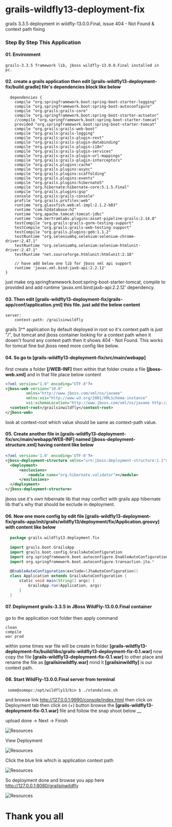 # grails-wildfly13-deployment-fix
grails 3.3.5 deployment in wildfly-13.0.0.Final, issue 404 - Not Found & context path fixing
### Step By Step This Application
  #### 01. Environment
    grails-3.3.5 framework lib, jboss wildfly-13.0.0.Final installed in pc.
  #### 02. create a grails application then edit [grails-wildfly13-deployment-fix/build.gradle] file's dependencies block like below
      dependencies {
		compile "org.springframework.boot:spring-boot-starter-logging"
		compile "org.springframework.boot:spring-boot-autoconfigure"
		compile "org.grails:grails-core"
		compile "org.springframework.boot:spring-boot-starter-actuator"
		//compile "org.springframework.boot:spring-boot-starter-tomcat"
		provided "org.springframework.boot:spring-boot-starter-tomcat"
		compile "org.grails:grails-web-boot"
		compile "org.grails:grails-logging"
		compile "org.grails:grails-plugin-rest"
		compile "org.grails:grails-plugin-databinding"
		compile "org.grails:grails-plugin-i18n"
		compile "org.grails:grails-plugin-services"
		compile "org.grails:grails-plugin-url-mappings"
		compile "org.grails:grails-plugin-interceptors"
		compile "org.grails.plugins:cache"
		compile "org.grails.plugins:async"
		compile "org.grails.plugins:scaffolding"
		compile "org.grails.plugins:events"
		compile "org.grails.plugins:hibernate5"
		compile "org.hibernate:hibernate-core:5.1.5.Final"
		compile "org.grails.plugins:gsp"
		console "org.grails:grails-console"
		profile "org.grails.profiles:web"
		runtime "org.glassfish.web:el-impl:2.1.2-b03"
		runtime "com.h2database:h2"
		runtime "org.apache.tomcat:tomcat-jdbc"
		runtime "com.bertramlabs.plugins:asset-pipeline-grails:2.14.8"
		testCompile "org.grails:grails-gorm-testing-support"
		testCompile "org.grails:grails-web-testing-support"
		testCompile "org.grails.plugins:geb:1.1.2"
		testRuntime "org.seleniumhq.selenium:selenium-chrome-driver:2.47.1"
		testRuntime "org.seleniumhq.selenium:selenium-htmlunit-driver:2.47.1"
		testRuntime "net.sourceforge.htmlunit:htmlunit:2.18"

		// have add below one lib for jboss xml api support
		runtime 'javax.xml.bind:jaxb-api:2.2.12'
    }
  just make org.springframework.boot:spring-boot-starter-tomcat, compile to provided
  and add runtime 'javax.xml.bind:jaxb-api:2.2.12' dependency.
  
  #### 03. Then edit [grails-wildfly13-deployment-fix/grails-app/conf/application.yml] this file. just add the below content
  	server:
		context-path: /grailsinwildfly
  grails 3^* application by default deployed in root so it's context path is just "/", but tomcat and jboss container looking for a context path when it dosen't found any context path then it shows 404 - Not Found. This works for tomcat fine but jboss need more config like below.
  #### 04. So go to [grails-wildfly13-deployment-fix/src/main/webapp]
  first create a folder **[/WEB-INF]** then within that folder create a file **[jboss-web.xml]** and in that file place below content
  
  ```xml
  <?xml version="1.0" encoding="UTF-8"?>
<jboss-web version="10.0"
           xmlns="http://www.jboss.com/xml/ns/javaee"
           xmlns:xsi="http://www.w3.org/2001/XMLSchema-instance"
           xsi:schemaLocation="http://www.jboss.com/xml/ns/javaee http://www.jboss.org/j2ee/schema/jboss-web_10_0.xsd">
    <context-root>/grailsinwildfly</context-root>
</jboss-web>
```
  look at context-root which value should be same as context-path value.
  #### 05. Create another file in  [grails-wildfly13-deployment-fix/src/main/webapp/WEB-INF] named  **[jboss-deployment-structure.xml]** having content like below
  
  ```xml
  <?xml version='1.0' encoding='UTF-8'?>
<jboss-deployment-structure xmlns="urn:jboss:deployment-structure:1.1">
    <deployment>
        <exclusions>
            <module name="org.hibernate.validator"></module>
        </exclusions>
    </deployment>
</jboss-deployment-structure>
```
  jboss use it's own hibernate lib that may conflict with grails app hibernate lib that's why that should be exclude in deployment.
  #### 06. Now one more config by edit file [grails-wildfly13-deployment-fix/grails-app/init/grails/wildfly13/deployment/fix/Application.groovy] with content like below
  ```groovy
    package grails.wildfly13.deployment.fix
    
    import grails.boot.GrailsApp
    import grails.boot.config.GrailsAutoConfiguration
    import org.springframework.boot.autoconfigure.EnableAutoConfiguration
    import org.springframework.boot.autoconfigure.transaction.jta.*
    
    @EnableAutoConfiguration(exclude=[JtaAutoConfiguration])
    class Application extends GrailsAutoConfiguration {
        static void main(String[] args) {
            GrailsApp.run(Application, args)
        }
    }
  ```
  #### 07. Deployment grails-3.3.5 in JBoss WildFly-13.0.0.Final container
  go to the application root folder then apply command
  
    clean
    compile
    war prod
  
  within some times war file will be create in folder **[grails-wildfly13-deployment-fix/build/libs/grails-wildfly13-deployment-fix-0.1.war]**
  now copy the file **[grails-wildfly13-deployment-fix-0.1.war]** to other place and rename the file as **[grailsinwildfly.war]** mind it **[grailsinwildfly]** is our context path.
  #### 08. Start WildFly-13.0.0.Final server from terminal
     some@somepc:/opt/wildfly13/bin $ ./standalone.sh 
  and browse link http://127.0.0.1:9990/console/index.html
  then click on Deployment tab then click on (+) button browse the **[grails-wildfly13-deployment-fix-0.1.war]** file and follow the snap shoot below __
  
  upload done -> Next -> Finish
  
  ![Resources](https://github.com/javagrails/grails-wildfly13-deployment-fix/blob/master/mdres/gw-06.png)
  
  View Deployment
  
  ![Resources](https://github.com/javagrails/grails-wildfly13-deployment-fix/blob/master/mdres/gw-07.png)
  
  Click the blue link which is application context path
  
  ![Resources](https://github.com/javagrails/grails-wildfly13-deployment-fix/blob/master/mdres/gw-08.png)
  
  So deployment done and browse you app here http://127.0.0.1:8080/grailsinwildfly
  
  ![Resources](https://github.com/javagrails/grails-wildfly13-deployment-fix/blob/master/mdres/gw-09.png)
  
  # Thank you all
  